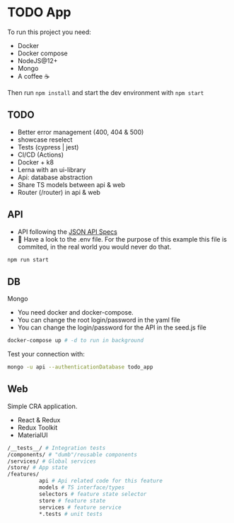 # TODO App

To run this project you need:

- Docker
- Docker compose
- NodeJS@12+
- Mongo
- A coffee ☕️

Then run `npm install` and start the dev environment with `npm start`

## TODO

- Better error management (400, 404 & 500)
- showcase reselect
- Tests (cypress | jest)
- CI/CD (Actions)
- Docker + k8
- Lerna with an ui-library
- Api: database abstraction
- Share TS models between api & web
- Router (/router) in api & web

## API

- API following the [JSON API Specs](https://jsonapi.org/)
- 🚨 Have a look to the .env file. For the purpose of this example this file is commited, in the real world you would never do that.

```sh
npm run start
```

## DB

Mongo

- You need docker and docker-compose.
- You can change the root login/password in the yaml file
- You can change the login/password for the API in the seed.js file

```sh
docker-compose up # -d to run in background
```

Test your connection with:

```sh
mongo -u api --authenticationDatabase todo_app
```

## Web

Simple CRA application.

- React & Redux
- Redux Toolkit
- MaterialUI

```sh
/__tests__/ # Integration tests
/components/ # "dumb"/reusable components
/services/ # Global services
/store/ # App state
/features/
          api # Api related code for this feature
          models # TS interface/types
          selectors # feature state selector
          store # feature state
          services # feature service
          *.tests # unit tests
```
